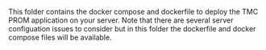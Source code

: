 This folder contains the docker compose and dockerfile to deploy the TMC PROM application on your server. Note that there are several server configuation issues to consider but in this folder the dockerfile and docker compose files will be available.
